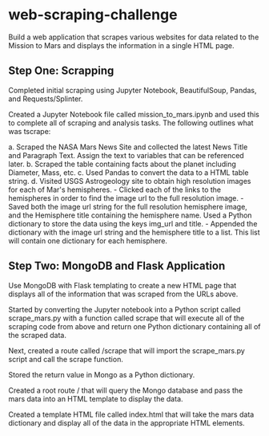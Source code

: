 # web-scraping-challenge

Build a web application that scrapes various websites for data related to the Mission to Mars and displays the information in a single HTML page.

## Step One: Scrapping 

Completed initial scraping using Jupyter Notebook, BeautifulSoup, Pandas, and Requests/Splinter.

Created a Jupyter Notebook file called mission_to_mars.ipynb and used this to complete all of  scraping and analysis tasks. The following outlines what was tscrape:

  a. Scraped the NASA Mars News Site and collected the latest News Title and Paragraph Text. Assign the text to variables that can be referenced later.
  b. Scraped the table containing facts about the planet including Diameter, Mass, etc.
  c. Used Pandas to convert the data to a HTML table string.
  d. Visited USGS Astrogeology site  to obtain high resolution images for each of Mar's hemispheres.
    - Clicked each of the links to the hemispheres in order to find the image url to the full resolution image.
    - Saved both the image url string for the full resolution hemisphere image, and the Hemisphere title containing the hemisphere name. Used a Python dictionary to         store the data using the keys img_url and title.
    - Appended the dictionary with the image url string and the hemisphere title to a list. This list will contain one dictionary for each hemisphere.


## Step Two: MongoDB and Flask Application

Use MongoDB with Flask templating to create a new HTML page that displays all of the information that was scraped from the URLs above.


Started by converting the Jupyter notebook into a Python script called scrape_mars.py with a function called scrape that will execute all of the scraping code from above and return one Python dictionary containing all of the scraped data.


Next, created a route called /scrape that will import the scrape_mars.py script and call the scrape function.

Stored the return value in Mongo as a Python dictionary.



Created a root route / that will query the Mongo database and pass the mars data into an HTML template to display the data.


Created a template HTML file called index.html that will take the mars data dictionary and display all of the data in the appropriate HTML elements.


